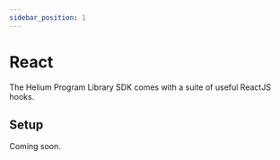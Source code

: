 ```yaml
---
sidebar_position: 1
---
```


# React

The Helium Program Library SDK comes with a suite of useful ReactJS hooks.

## Setup

Coming soon.